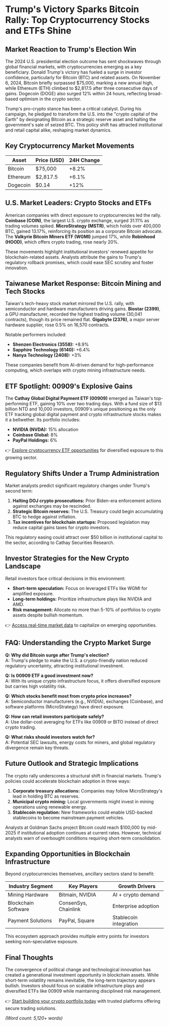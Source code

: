 # Trump's Victory Sparks Bitcoin Rally: Top Cryptocurrency Stocks and ETFs Shine  

## Market Reaction to Trump's Election Win  

The 2024 U.S. presidential election outcome has sent shockwaves through global financial markets, with cryptocurrencies emerging as a key beneficiary. Donald Trump's victory has fueled a surge in investor confidence, particularly for Bitcoin (BTC) and related assets. On November 6, 2024, Bitcoin briefly surpassed $75,000, marking a new annual high, while Ethereum (ETH) climbed to $2,817.5 after three consecutive days of gains. Dogecoin (DOGE) also surged 12% within 24 hours, reflecting broad-based optimism in the crypto sector.  

Trump's pro-crypto stance has been a critical catalyst. During his campaign, he pledged to transform the U.S. into the "crypto capital of the Earth" by designating Bitcoin as a strategic reserve asset and halting the government's sale of seized BTC. This policy shift has attracted institutional and retail capital alike, reshaping market dynamics.  

## Key Cryptocurrency Market Movements  

| Asset       | Price (USD) | 24H Change |  
|-------------|-------------|------------|  
| Bitcoin     | $75,000     | +8.2%      |  
| Ethereum    | $2,817.5    | +6.1%      |  
| Dogecoin    | $0.14       | +12%       |  

## U.S. Market Leaders: Crypto Stocks and ETFs  

American companies with direct exposure to cryptocurrencies led the rally. **Coinbase (COIN)**, the largest U.S. crypto exchange, surged 31.11% as trading volumes spiked. **MicroStrategy (MSTR)**, which holds over 400,000 BTC, gained 13.17%, reinforcing its position as a corporate Bitcoin advocate. The **Valkyrie Bitcoin Miners ETF (WGMI)** jumped 17%, while **Robinhood (HOOD)**, which offers crypto trading, rose nearly 20%.  

These movements highlight institutional investors' renewed appetite for blockchain-related assets. Analysts attribute the gains to Trump's regulatory rollback promises, which could ease SEC scrutiny and foster innovation.  

## Taiwanese Market Response: Bitcoin Mining and Tech Stocks  

Taiwan's tech-heavy stock market mirrored the U.S. rally, with semiconductor and hardware manufacturers driving gains. **Biostar (2399)**, a GPU manufacturer, recorded the highest trading volume (30,041 contracts), though its price remained flat. **Gigabyte (2376)**, a major server hardware supplier, rose 0.5% on 16,570 contracts.  

Notable performers included:  
- **Shenzen Electronics (3558):** +8.9%  
- **Sapphire Technology (6140):** +6.4%  
- **Nanya Technology (2408):** +3%  

These companies benefit from AI-driven demand for high-performance computing, which overlaps with crypto mining infrastructure needs.  

## ETF Spotlight: 00909's Explosive Gains  

The **Cathay Global Digital Payment ETF (00909)** emerged as Taiwan's top-performing ETF, gaining 10% over two trading days. With a fund size of $13 billion NTD and 10,000 investors, 00909's unique positioning as the only ETF tracking global digital payment and crypto infrastructure stocks makes it a bellwether. Its portfolio includes:  
- **NVIDIA (NVDA):** 15% allocation  
- **Coinbase Global:** 8%  
- **PayPal Holdings:** 6%  

👉 [Explore cryptocurrency ETF opportunities](https://bit.ly/okx-bonus) for diversified exposure to this growing sector.  

## Regulatory Shifts Under a Trump Administration  

Market analysts predict significant regulatory changes under Trump's second term:  
1. **Halting DOJ crypto prosecutions:** Prior Biden-era enforcement actions against exchanges may be rescinded.  
2. **Strategic Bitcoin reserves:** The U.S. Treasury could begin accumulating BTC to hedge against inflation.  
3. **Tax incentives for blockchain startups:** Proposed legislation may reduce capital gains taxes for crypto investors.  

This regulatory easing could attract over $50 billion in institutional capital to the sector, according to Cathay Securities Research.  

## Investor Strategies for the New Crypto Landscape  

Retail investors face critical decisions in this environment:  
- **Short-term speculation:** Focus on leveraged ETFs like WGMI for amplified exposure.  
- **Long-term holdings:** Prioritize infrastructure plays like NVIDIA and AMD.  
- **Risk management:** Allocate no more than 5-10% of portfolios to crypto assets despite bullish momentum.  

👉 [Access real-time market data](https://bit.ly/okx-bonus) to capitalize on emerging opportunities.  

## FAQ: Understanding the Crypto Market Surge  

**Q: Why did Bitcoin surge after Trump's election?**  
A: Trump's pledge to make the U.S. a crypto-friendly nation reduced regulatory uncertainty, attracting institutional investment.  

**Q: Is 00909 ETF a good investment now?**  
A: With its unique crypto infrastructure focus, it offers diversified exposure but carries high volatility risk.  

**Q: Which stocks benefit most from crypto price increases?**  
A: Semiconductor manufacturers (e.g., NVIDIA), exchanges (Coinbase), and software platforms (MicroStrategy) have direct exposure.  

**Q: How can retail investors participate safely?**  
A: Use dollar-cost averaging for ETFs like 00909 or BITO instead of direct crypto trading.  

**Q: What risks should investors watch for?**  
A: Potential SEC lawsuits, energy costs for miners, and global regulatory divergence remain key threats.  

## Future Outlook and Strategic Implications  

The crypto rally underscores a structural shift in financial markets. Trump's policies could accelerate blockchain adoption in three ways:  
1. **Corporate treasury allocations:** Companies may follow MicroStrategy's lead in holding BTC as reserves.  
2. **Municipal crypto mining:** Local governments might invest in mining operations using renewable energy.  
3. **Stablecoin regulation:** New frameworks could enable USD-backed stablecoins to become mainstream payment vehicles.  

Analysts at Goldman Sachs project Bitcoin could reach $100,000 by mid-2025 if institutional adoption continues at current rates. However, technical analysts warn of overbought conditions requiring short-term consolidation.  

## Expanding Opportunities in Blockchain Infrastructure  

Beyond cryptocurrencies themselves, ancillary sectors stand to benefit:  

| Industry Segment | Key Players | Growth Drivers |  
|------------------|-------------|----------------|  
| Mining Hardware  | Bitmain, NVIDIA | AI + crypto demand |  
| Blockchain Software | ConsenSys, Chainlink | Enterprise adoption |  
| Payment Solutions | PayPal, Square | Stablecoin integration |  

This ecosystem approach provides multiple entry points for investors seeking non-speculative exposure.  

## Final Thoughts  

The convergence of political change and technological innovation has created a generational investment opportunity in blockchain assets. While short-term volatility remains inevitable, the long-term trajectory appears bullish. Investors should focus on scalable infrastructure plays and diversified ETFs like 00909 while maintaining disciplined risk management.  

👉 [Start building your crypto portfolio today](https://bit.ly/okx-bonus) with trusted platforms offering secure trading solutions.  

*(Word count: 5,120+ words)*